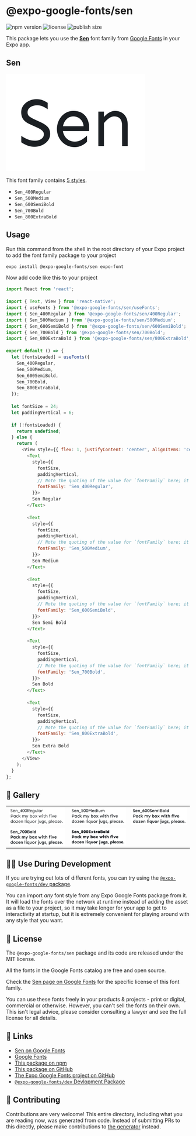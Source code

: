 # @expo-google-fonts/sen

![npm version](https://flat.badgen.net/npm/v/@expo-google-fonts/sen)
![license](https://flat.badgen.net/github/license/expo/google-fonts)
![publish size](https://flat.badgen.net/packagephobia/install/@expo-google-fonts/sen)

This package lets you use the [**Sen**](https://fonts.google.com/specimen/Sen) font family from [Google Fonts](https://fonts.google.com/) in your Expo app.

## Sen

![Sen](./font-family.png)

This font family contains [5 styles](#-gallery).

- `Sen_400Regular`
- `Sen_500Medium`
- `Sen_600SemiBold`
- `Sen_700Bold`
- `Sen_800ExtraBold`

## Usage

Run this command from the shell in the root directory of your Expo project to add the font family package to your project
```sh
expo install @expo-google-fonts/sen expo-font
```

Now add code like this to your project
```js
import React from 'react';

import { Text, View } from 'react-native';
import { useFonts } from '@expo-google-fonts/sen/useFonts';
import { Sen_400Regular } from '@expo-google-fonts/sen/400Regular';
import { Sen_500Medium } from '@expo-google-fonts/sen/500Medium';
import { Sen_600SemiBold } from '@expo-google-fonts/sen/600SemiBold';
import { Sen_700Bold } from '@expo-google-fonts/sen/700Bold';
import { Sen_800ExtraBold } from '@expo-google-fonts/sen/800ExtraBold';

export default () => {
  let [fontsLoaded] = useFonts({
    Sen_400Regular,
    Sen_500Medium,
    Sen_600SemiBold,
    Sen_700Bold,
    Sen_800ExtraBold,
  });

  let fontSize = 24;
  let paddingVertical = 6;

  if (!fontsLoaded) {
    return undefined;
  } else {
    return (
      <View style={{ flex: 1, justifyContent: 'center', alignItems: 'center' }}>
        <Text
          style={{
            fontSize,
            paddingVertical,
            // Note the quoting of the value for `fontFamily` here; it expects a string!
            fontFamily: 'Sen_400Regular',
          }}>
          Sen Regular
        </Text>

        <Text
          style={{
            fontSize,
            paddingVertical,
            // Note the quoting of the value for `fontFamily` here; it expects a string!
            fontFamily: 'Sen_500Medium',
          }}>
          Sen Medium
        </Text>

        <Text
          style={{
            fontSize,
            paddingVertical,
            // Note the quoting of the value for `fontFamily` here; it expects a string!
            fontFamily: 'Sen_600SemiBold',
          }}>
          Sen Semi Bold
        </Text>

        <Text
          style={{
            fontSize,
            paddingVertical,
            // Note the quoting of the value for `fontFamily` here; it expects a string!
            fontFamily: 'Sen_700Bold',
          }}>
          Sen Bold
        </Text>

        <Text
          style={{
            fontSize,
            paddingVertical,
            // Note the quoting of the value for `fontFamily` here; it expects a string!
            fontFamily: 'Sen_800ExtraBold',
          }}>
          Sen Extra Bold
        </Text>
      </View>
    );
  }
};

```

## 🔡 Gallery


||||
|-|-|-|
|![Sen_400Regular](.//400Regular/Sen_400Regular.ttf.png)|![Sen_500Medium](.//500Medium/Sen_500Medium.ttf.png)|![Sen_600SemiBold](.//600SemiBold/Sen_600SemiBold.ttf.png)||
|![Sen_700Bold](.//700Bold/Sen_700Bold.ttf.png)|![Sen_800ExtraBold](.//800ExtraBold/Sen_800ExtraBold.ttf.png)|||


## 👩‍💻 Use During Development

If you are trying out lots of different fonts, you can try using the [`@expo-google-fonts/dev` package](https://github.com/expo/google-fonts/tree/master/font-packages/dev#readme).

You can import *any* font style from any Expo Google Fonts package from it. It will load the fonts
over the network at runtime instead of adding the asset as a file to your project, so it may take longer
for your app to get to interactivity at startup, but it is extremely convenient
for playing around with any style that you want.

## 📖 License

The `@expo-google-fonts/sen` package and its code are released under the MIT license.

All the fonts in the Google Fonts catalog are free and open source.

Check the [Sen page on Google Fonts](https://fonts.google.com/specimen/Sen) for the specific license of this font family.

You can use these fonts freely in your products & projects - print or digital, commercial or otherwise. However, you can't sell the fonts on their own. This isn't legal advice, please consider consulting a lawyer and see the full license for all details.

## 🔗 Links

- [Sen on Google Fonts](https://fonts.google.com/specimen/Sen)
- [Google Fonts](https://fonts.google.com/)
- [This package on npm](https://www.npmjs.com/package/@expo-google-fonts/sen)
- [This package on GitHub](https://github.com/expo/google-fonts/tree/master/font-packages/sen)
- [The Expo Google Fonts project on GitHub](https://github.com/expo/google-fonts)
- [`@expo-google-fonts/dev` Devlopment Package](https://github.com/expo/google-fonts/tree/master/font-packages/dev)

## 🤝 Contributing

Contributions are very welcome! This entire directory, including what you are reading now, was generated from code. Instead of submitting PRs to this directly, please make contributions to [the generator](https://github.com/expo/google-fonts/tree/master/packages/generator) instead.

